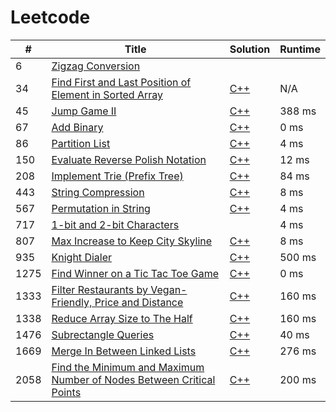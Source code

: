# Leetcode

| # | Title | Solution | Runtime |
|---| ----- | -------- | ------- |
|6|[ Zigzag Conversion](https://leetcode.com/problems/zigzag-conversion/)|[](./solutions/6.%20Zigzag%20Conversion.)||
|34|[ Find First and Last Position of Element in Sorted Array](https://leetcode.com/problems/find-first-and-last-position-of-element-in-sorted-array/)|[C++](./solutions/34.%20Find%20First%20and%20Last%20Position%20of%20Element%20in%20Sorted%20Array.cpp)|N/A|
|45|[ Jump Game II](https://leetcode.com/problems/jump-game-ii/)|[C++](./solutions/45.%20Jump%20Game%20II.cpp)|388 ms|
|67|[ Add Binary](https://leetcode.com/problems/add-binary/)|[C++](./solutions/67.%20Add%20Binary.cpp)|0 ms|
|86|[ Partition List](https://leetcode.com/problems/partition-list/)|[C++](./solutions/86.%20Partition%20List.cpp)|4 ms|
|150|[ Evaluate Reverse Polish Notation](https://leetcode.com/problems/evaluate-reverse-polish-notation/)|[C++](./solutions/150.%20Evaluate%20Reverse%20Polish%20Notation.cpp)|12 ms|
|208|[ Implement Trie (Prefix Tree)](https://leetcode.com/problems/implement-trie-prefix-tree/)|[C++](./solutions/208.%20Implement%20Trie%20(Prefix%20Tree).cpp)|84 ms|
|443|[ String Compression](https://leetcode.com/problems/string-compression/)|[C++](./solutions/443.%20String%20Compression.cpp)|8 ms|
|567|[ Permutation in String](https://leetcode.com/problems/permutation-in-string/)|[C++](./solutions/567.%20Permutation%20in%20String.cpp)|4 ms|
|717|[ 1-bit and 2-bit Characters](https://leetcode.com/problems/1-bit-and-2-bit-characters/)|[](./solutions/717.%201-bit%20and%202-bit%20Characters.)|4 ms|
|807|[ Max Increase to Keep City Skyline](https://leetcode.com/problems/max-increase-to-keep-city-skyline/)|[C++](./solutions/807.%20Max%20Increase%20to%20Keep%20City%20Skyline.cpp)|8 ms|
|935|[ Knight Dialer](https://leetcode.com/problems/knight-dialer/)|[C++](./solutions/935.%20Knight%20Dialer.cpp)|500 ms|
|1275|[ Find Winner on a Tic Tac Toe Game](https://leetcode.com/problems/find-winner-on-a-tic-tac-toe-game/)|[C++](./solutions/1275.%20Find%20Winner%20on%20a%20Tic%20Tac%20Toe%20Game.cpp)|0 ms|
|1333|[ Filter Restaurants by Vegan-Friendly, Price and Distance](https://leetcode.com/problems/filter-restaurants-by-vegan-friendly-price-and-distance/)|[C++](./solutions/1333.%20Filter%20Restaurants%20by%20Vegan-Friendly%2C%20Price%20and%20Distance.cpp)|160 ms|
|1338|[ Reduce Array Size to The Half](https://leetcode.com/problems/reduce-array-size-to-the-half/)|[C++](./solutions/1338.%20Reduce%20Array%20Size%20to%20The%20Half.cpp)|160 ms|
|1476|[ Subrectangle Queries](https://leetcode.com/problems/subrectangle-queries/)|[C++](./solutions/1476.%20Subrectangle%20Queries.cpp)|40 ms|
|1669|[ Merge In Between Linked Lists](https://leetcode.com/problems/merge-in-between-linked-lists/)|[C++](./solutions/1669.%20Merge%20In%20Between%20Linked%20Lists.cpp)|276 ms|
|2058|[ Find the Minimum and Maximum Number of Nodes Between Critical Points](https://leetcode.com/problems/find-the-minimum-and-maximum-number-of-nodes-between-critical-points/)|[C++](./solutions/2058.%20Find%20the%20Minimum%20and%20Maximum%20Number%20of%20Nodes%20Between%20Critical%20Points.cpp)|200 ms|
